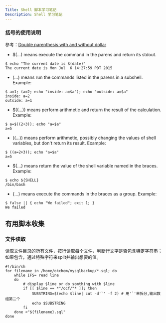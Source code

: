 ```yaml
---
Title: Shell 脚本学习笔记
Description: Shell 学习笔记
---
```


### 括号的使用说明
参考：[Double parenthesis with and without dollar](http://stackoverflow.com/questions/31255699/double-parenthesis-with-and-without-dollar)

 - $(...) means execute the command in the parens and return its stdout. 

```
$ echo "The current date is $(date)"
The current date is Mon Jul  6 14:27:59 PDT 2015
```
- (...) means run the commands listed in the parens in a subshell. Example:

```
$ a=1; (a=2; echo "inside: a=$a"); echo "outside: a=$a"
inside: a=2
outside: a=1
```

- $((...)) means perform arithmetic and return the result of the calculation. Example:

```
$ a=$((2+3)); echo "a=$a"
a=5
```

- ((...)) means perform arithmetic, possibly changing the values of shell variables, but don't return its result. Example:

```
$ ((a=2+3)); echo "a=$a"
a=5
```

- ${...} means return the value of the shell variable named in the braces. Example:

```
$ echo ${SHELL}
/bin/bash
```

- {...} means execute the commands in the braces as a group. Example:

```
$ false || { echo "We failed"; exit 1; }
We failed
```


## 有用脚本收集

### 文件读取
读取文件目录的所有文件，按行读取每个文件，判断行文字是否包含特定字符串；如果包含，通过特殊字符来split并输出想要的值。

```
#!/bin/sh
for filename in /home/okchem/mysqlbackup/*.sql; do
    while IFS= read line
	do
		# display $line or do somthing with $line
		if [[ $line == *"/ocf/"* ]]; then
			SUBSTRING=$(echo $line| cut -d'`' -f 2) # 用'`'来拆分,输出数组第二个
			echo $SUBSTRING
		fi
	done <"${filename}.sql"
done
```